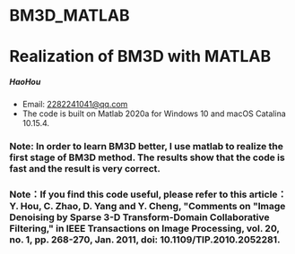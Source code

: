 # BM3D_MATLAB
# Realization of BM3D with MATLAB

##### HaoHou

* Email: 2282241041@qq.com
* The code is built on Matlab 2020a for Windows 10 and macOS Catalina 10.15.4.


### Note: In order to learn BM3D better, I use matlab to realize the first stage of BM3D method. The results show that the code is fast and the result is very correct.
### Note：If you find this code useful, please refer to this article：Y. Hou, C. Zhao, D. Yang and Y. Cheng, "Comments on "Image Denoising by Sparse 3-D Transform-Domain Collaborative Filtering," in IEEE Transactions on Image Processing, vol. 20, no. 1, pp. 268-270, Jan. 2011, doi: 10.1109/TIP.2010.2052281.
